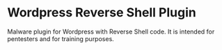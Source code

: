 # Wordpress Reverse Shell Plugin
Malware plugin for Wordpress with Reverse Shell code. 
It is intended for pentesters and for training purposes.
